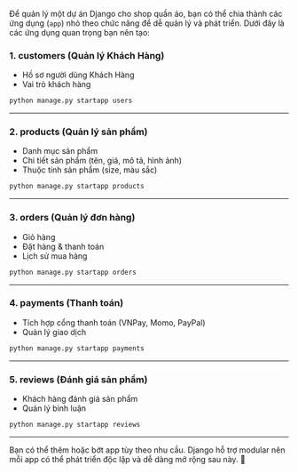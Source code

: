 Để quản lý một dự án Django cho shop quần áo, bạn có thể chia thành các ứng dụng (`app`) nhỏ theo chức năng để dễ quản lý và phát triển. Dưới đây là các ứng dụng quan trọng bạn nên tạo:  

### 1. **customers** (Quản lý Khách Hàng)  
   - Hồ sơ người dùng Khách Hàng
   - Vai trò khách hàng

```bash
python manage.py startapp users
```

---

### 2. **products** (Quản lý sản phẩm)  
   - Danh mục sản phẩm  
   - Chi tiết sản phẩm (tên, giá, mô tả, hình ảnh)  
   - Thuộc tính sản phẩm (size, màu sắc)  

```bash
python manage.py startapp products
```

---

### 3. **orders** (Quản lý đơn hàng)  
   - Giỏ hàng  
   - Đặt hàng & thanh toán  
   - Lịch sử mua hàng  

```bash
python manage.py startapp orders
```

---

### 4. **payments** (Thanh toán)  
   - Tích hợp cổng thanh toán (VNPay, Momo, PayPal)  
   - Quản lý giao dịch  

```bash
python manage.py startapp payments
```

---

### 5. **reviews** (Đánh giá sản phẩm)  
   - Khách hàng đánh giá sản phẩm  
   - Quản lý bình luận  

```bash
python manage.py startapp reviews
```

---

Bạn có thể thêm hoặc bớt app tùy theo nhu cầu. Django hỗ trợ modular nên mỗi app có thể phát triển độc lập và dễ dàng mở rộng sau này. 🚀